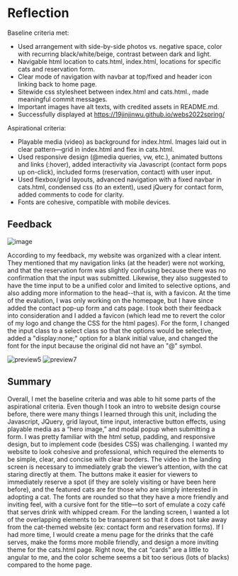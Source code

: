 # Reflection
Baseline criteria met:
* Used arrangement with side-by-side photos vs. negative space, color with recurring black/white/beige, contrast between dark and light.
* Navigable html location to cats.html, index.html, locations for specific cats and reservation form.
* Clear mode of navigation with navbar at top/fixed and header icon linking back to home page.
* Sitewide css stylesheet between index.html and cats.html., made meaningful commit messages.
* Important images have alt texts, with credited assets in README.md. 
* Successfully displayed at https://19jinjinwu.github.io/webs2022spring/

Aspirational criteria:
* Playable media (video) as background for index.html. Images laid out in clear pattern—grid in index.html and flex in cats.html.
* Used responsive design (@media queries, vw, etc.), animated buttons and links (:hover), added interactivity via Javascript (contact form pops up on-click), included forms (reservation, contact) with user input.
* Used flexbox/grid layouts, advanced navigation with a fixed navbar in cats.html, condensed css (to an extent), used jQuery for contact form, added comments to code for clarity.
* Fonts are cohesive, compatible with mobile devices.

## Feedback
![image](https://user-images.githubusercontent.com/71570477/162040038-1d169016-480f-4755-8a95-23ff09596407.png)

According to my feedback, my website was organized with a clear intent. They mentioned that my navigation links (at the header) were not working, and that the reservation form was slightly confusing because there was no confirmation that the input was submitted. Likewise, they also suggested to have the time input to be a unified color and limited to selective options, and also adding more information to the head--that is, with a favicon. At the time of the evalution, I was only working on the homepage, but I have since added the contact pop-up form and cats page. I took both their feedback into consideration and I added a favicon (which lead me to revert the color of my logo and change the CSS for the html pages). For the form, I changed the input class to a select class so that the options would be selective, added a "display:none;" option for a blank initial value, and changed the font for the input because the original did not have an "@" symbol. 

![preview5](https://user-images.githubusercontent.com/71570477/162079389-80eab5bf-02d6-474a-9b8e-d3e789945fce.png)
![preview7](https://user-images.githubusercontent.com/71570477/162079058-d01d50ac-44d1-480f-a6aa-01cc86e7b7b5.PNG)

## Summary
Overall, I met the baseline criteria and was able to hit some parts of the aspirational criteria. Even though I took an intro to website design course before, there were many things I learned through this unit, including the Javascript, JQuery, grid layout, time input, interactive button effects, using playable media as a “hero image,” and modal popup when submitting a form. I was pretty familiar with the html setup, padding, and responsive design, but to implement code (besides CSS) was challenging. I wanted my website to look cohesive and professional, which required the elements to be simple, clear, and concise with clear borders. The video in the landing screen is necessary to immediately grab the viewer’s attention, with the cat staring directly at them. The buttons make it easier for viewers to immediately reserve a spot (if they are solely visiting or have been here before), and the featured cats are for those who are simply interested in adopting a cat. The fonts are rounded so that they have a more friendly and inviting feel, with a cursive font for the title—to sort of emulate a cozy café that serves drink with whipped cream. For the landing screen, I wanted a lot of the overlapping elements to be transparent so that it does not take away from the cat-themed website (ex: contact form and reservation forms). If I had more time, I would create a menu page for the drinks that the café serves, make the forms more mobile friendly, and design a more inviting theme for the cats.html page. Right now, the cat “cards” are a little to angular to me, and the color scheme seems a bit too serious (lots of blacks) compared to the home page.

